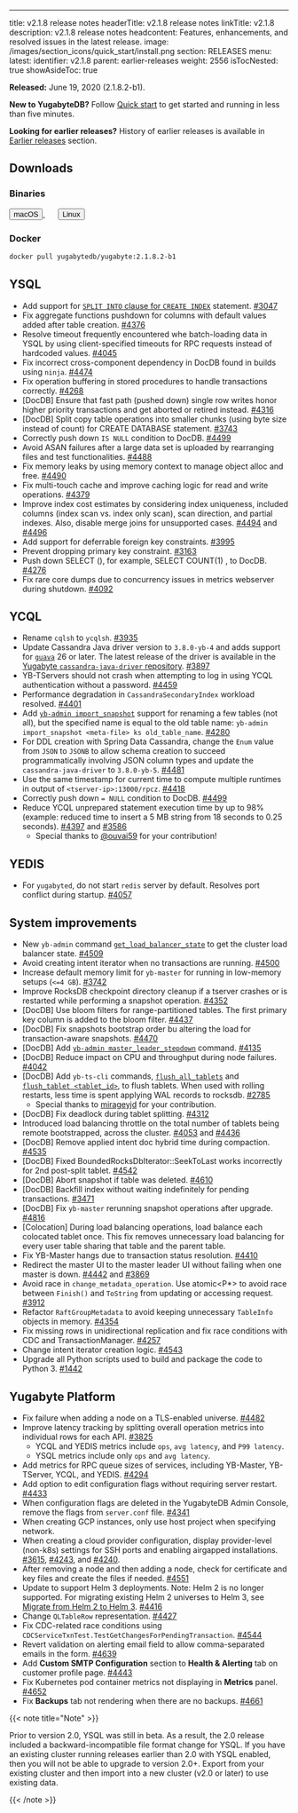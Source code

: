 ---
title: v2.1.8 release notes
headerTitle: v2.1.8 release notes
linkTitle: v2.1.8
description: v2.1.8 release notes
headcontent: Features, enhancements, and resolved issues in the latest release.
image: /images/section_icons/quick_start/install.png
section: RELEASES
menu:
  latest:
    identifier: v2.1.8
    parent: earlier-releases
    weight: 2556
isTocNested: true
showAsideToc: true

**Released:** June 19, 2020 (2.1.8.2-b1).

**New to YugabyteDB?** Follow [Quick start](../../quick-start/) to get started and running in less than five minutes.

**Looking for earlier releases?** History of earlier releases is available in [Earlier releases](../earlier-releases/) section.  

## Downloads

### Binaries

<a class="download-binary-link" href="https://downloads.yugabyte.com/yugabyte-2.1.8.2-darwin.tar.gz">
  <button>
    <i class="fab fa-apple"></i><span class="download-text">macOS</span>
  </button>
</a>
&nbsp; &nbsp; &nbsp;
<a class="download-binary-link" href="https://downloads.yugabyte.com/yugabyte-2.1.8.2-linux.tar.gz">
  <button>
    <i class="fab fa-linux"></i><span class="download-text">Linux</span>
  </button>
</a>
<br />

### Docker

```sh
docker pull yugabytedb/yugabyte:2.1.8.2-b1
```

## YSQL

- Add support for [`SPLIT INTO` clause for `CREATE INDEX`](../../api/ysql/commands/ddl_create_index/#split-into) statement. [#3047](https://github.com/yugabyte/yugabyte-db/issues/3047)
- Fix aggregate functions pushdown for columns with default values added after table creation. [#4376](https://github.com/yugabyte/yugabyte-db/issues/4376)
- Resolve timeout frequently encountered whe batch-loading data in YSQL by using client-specified timeouts for RPC requests instead of hardcoded values. [#4045](https://github.com/yugabyte/yugabyte-db/issues/4045)
- Fix incorrect cross-component dependency in DocDB found in builds using `ninja`. [#4474](https://github.com/yugabyte/yugabyte-db/issues/4474)
- Fix operation buffering in stored procedures to handle transactions correctly. [#4268](https://github.com/yugabyte/yugabyte-db/issues/4268)
- [DocDB] Ensure that fast path (pushed down) single row writes honor higher priority transactions and get aborted or retired instead. [#4316](https://github.com/yugabyte/yugabyte-db/issues/4316)
- [DocDB] Split copy table operations into smaller chunks (using byte size instead of count) for CREATE DATABASE statement. [#3743](https://github.com/yugabyte/yugabyte-db/issues/3743)
- Correctly push down `IS NULL` condition to DocDB. [#4499](https://github.com/yugabyte/yugabyte-db/issues/4499)
- Avoid ASAN failures after a large data set is uploaded by rearranging files and test functionalities. [#4488](https://github.com/yugabyte/yugabyte-db/issues/4488)
- Fix memory leaks by using memory context to manage object alloc and free. [#4490](https://github.com/yugabyte/yugabyte-db/issues/4490)
- Fix multi-touch cache and improve caching logic for read and write operations. [#4379](https://github.com/yugabyte/yugabyte-db/issues/4379)
- Improve index cost estimates by considering index uniqueness, included columns (index scan vs. index only scan), scan direction, and partial indexes. Also, disable merge joins for unsupported cases. [#4494](https://github.com/yugabyte/yugabyte-db/issues/4494) and [#4496](https://github.com/yugabyte/yugabyte-db/issues/4496)
- Add support for deferrable foreign key constraints. [#3995](https://github.com/yugabyte/yugabyte-db/issues/3995)
- Prevent dropping primary key constraint. [#3163](https://github.com/yugabyte/yugabyte-db/issues/3163)
- Push down SELECT <aggregate>(<const>), for example, SELECT COUNT(1) , to DocDB. [#4276](https://github.com/yugabyte/yugabyte-db/issues/4276)
- Fix rare core dumps due to concurrency issues in metrics webserver during shutdown. [#4092](https://github.com/yugabyte/yugabyte-db/issues/4092)

## YCQL

- Rename `cqlsh` to `ycqlsh`. [#3935](https://github.com/yugabyte/yugabyte-db/issues/3935)
- Update Cassandra Java driver version to `3.8.0-yb-4` and adds support for [`guava`](https://github.com/google/guava) 26 or later. The latest release of the driver is available in the [Yugabyte `cassandra-java-driver` repository](https://github.com/yugabyte/cassandra-java-driver/releases). [#3897](https://github.com/yugabyte/yugabyte-db/issues/3897)
- YB-TServers should not crash when attempting to log in using YCQL authentication without a password. [#4459](https://github.com/yugabyte/yugabyte-db/issues/4459)
- Performance degradation in `CassandraSecondaryIndex` workload resolved. [#4401](https://github.com/yugabyte/yugabyte-db/issues/4401)
- Add [`yb-admin import_snapshot`](../../admin/yb-admin/#import-snapshot) support for renaming a few tables (not all), but the specified name is equal to the old table name: `yb-admin import_snapshot <meta-file> ks old_table_name`. [#4280](https://github.com/yugabyte/yugabyte-db/issues/4280)
- For DDL creation with Spring Data Cassandra, change the `Enum` value from `JSON` to `JSONB` to allow schema creation to succeed programmatically involving JSON column types and update the `cassandra-java-driver` to `3.8.0-yb-5`. [#4481](https://github.com/yugabyte/yugabyte-db/issues/4481)
- Use the same timestamp for current time to compute multiple runtimes in output of `<tserver-ip>:13000/rpcz`. [#4418](https://github.com/yugabyte/yugabyte-db/issues/4418)
- Correctly push down `= NULL` condition to DocDB. [#4499](https://github.com/yugabyte/yugabyte-db/issues/4499)
- Reduce YCQL unprepared statement execution time by up to 98% (example: reduced time to insert a 5 MB string from 18 seconds to 0.25 seconds). [#4397](https://github.com/yugabyte/yugabyte-db/issues/4397) and [#3586](https://github.com/yugabyte/yugabyte-db/issues/3586)
  - Special thanks to [@ouvai59](https://github.com/ouvai59) for your contribution!

## YEDIS

- For `yugabyted`, do not start `redis` server by default. Resolves port conflict during startup. [#4057](https://github.com/yugabyte/yugabyte-db/issues/4057)

## System improvements

- New `yb-admin` command [`get_load_balancer_state`](../../admin/yb-admin/#get-load-balancer-state) to get the cluster load balancer state. [#4509](https://github.com/yugabyte/yugabyte-db/issues/4509)
- Avoid creating intent iterator when no transactions are running. [#4500](https://github.com/yugabyte/yugabyte-db/issues/4500)
- Increase default memory limit for `yb-master` for running in low-memory setups (`<=4 GB`). [#3742](https://github.com/yugabyte/yugabyte-installation/pull/3742)
- Improve RocksDB checkpoint directory cleanup if a tserver crashes or is restarted while performing a snapshot operation. [#4352](https://github.com/yugabyte/yugabyte-db/issues/4352)
- [DocDB] Use bloom filters for range-partitioned tables. The first primary key column is added to the bloom filter. [#4437](https://github.com/yugabyte/yugabyte-installation/pull/4437)
- [DocDB] Fix snapshots bootstrap order bu altering the load for transaction-aware snapshots. [#4470](https://github.com/yugabyte/yugabyte-db/issues/4470)
- [DocDB] Add [`yb-admin master_leader_stepdown`](../../admin/yb-admin/#master-leader-stepdown) command. [#4135](https://github.com/yugabyte/yugabyte-db/issues/4135)
- [DocDB] Reduce impact on CPU and throughput during node failures. [#4042](https://github.com/yugabyte/yugabyte-db/issues/4042)
- [DocDB] Add `yb-ts-cli` commands, [`flush_all_tablets`](../../admin/yb-ts-cli/#flush-all-tablets) and [`flush_tablet <tablet_id>`](../../admin/yb-ts-cli/#flush-tablet), to flush tablets. When used with rolling restarts, less time is spent applying WAL records to rocksdb. [#2785](https://github.com/yugabyte/yugabyte-db/issues/2785)
  - Special thanks to [mirageyjd](https://github.com/mirageyjd) for your contribution.
- [DocDB] Fix deadlock during tablet splitting. [#4312](https://github.com/yugabyte/yugabyte-db/issues/4312)
- Introduced load balancing throttle on the total number of tablets being remote bootstrapped, across the cluster. [#4053](https://github.com/yugabyte/yugabyte-db/issues/4053) and [#4436](https://github.com/yugabyte/yugabyte-db/issues/4436)
- [DocDB] Remove applied intent doc hybrid time during compaction. [#4535](https://github.com/yugabyte/yugabyte-db/issues/4535)
- [DocDB] Fixed BoundedRocksDbIterator::SeekToLast works incorrectly for 2nd post-split tablet. [#4542](https://github.com/yugabyte/yugabyte-db/issues/4542)
- [DocDB] Abort snapshot if table was deleted. [#4610](https://github.com/yugabyte/yugabyte-db/issues/4610)
- [DocDB] Backfill index without waiting indefinitely for pending transactions. [#3471](https://github.com/yugabyte/yugabyte-db/issues/3471)
- [DocDB] Fix `yb-master` rerunning snapshot operations after upgrade. [#4816](https://github.com/yugabyte/yugabyte-db/issues/4816)
- [Colocation] During load balancing operations, load balance each colocated tablet once. This fix removes unnecessary load balancing for every user table sharing that table and the parent table.
- Fix YB-Master hangs due to transaction status resolution. [#4410](https://github.com/yugabyte/yugabyte-db/issues/4410)
- Redirect the master UI to the master leader UI without failing when one master is down. [#4442](https://github.com/yugabyte/yugabyte-db/issues/4442) and [#3869](https://github.com/yugabyte/yugabyte-db/issues/3869)
- Avoid race in `change_metadata_operation`. Use atomic<P*> to avoid race between
`Finish()` and `ToString` from updating or accessing request. [#3912](https://github.com/yugabyte/yugabyte-db/issues/3912)
- Refactor `RaftGroupMetadata` to avoid keeping unnecessary `TableInfo` objects in memory. [#4354](https://github.com/yugabyte/yugabyte-db/issues/4354)
- Fix missing rows in unidirectional replication and fix race conditions with CDC and TransactionManager. [#4257](https://github.com/yugabyte/yugabyte-installation/pull/4257)
- Change intent iterator creation logic. [#4543](https://github.com/yugabyte/yugabyte-installation/pull/4543)
- Upgrade all Python scripts used to build and package the code to Python 3. [#1442](https://github.com/yugabyte/yugabyte-db/issues/1442)

## Yugabyte Platform

- Fix failure when adding a node on a TLS-enabled universe. [#4482](https://github.com/yugabyte/yugabyte-db/issues/4482)
- Improve latency tracking by splitting overall operation metrics into individual rows for each API. [#3825](https://github.com/yugabyte/yugabyte-db/issues/3825)
  - YCQL and YEDIS metrics include `ops`, `avg latency`, and `P99 latency`.
  - YSQL metrics include only `ops` and `avg latency`.
- Add metrics for RPC queue sizes of services, including YB-Master, YB-TServer, YCQL, and YEDIS. [#4294](https://github.com/yugabyte/yugabyte-db/issues/4294)
- Add option to edit configuration flags without requiring server restart. [#4433](https://github.com/yugabyte/yugabyte-db/issues/4433)
- When configuration flags are deleted in the YugabyteDB Admin Console, remove the flags from `server.conf` file. [#4341](https://github.com/yugabyte/yugabyte-db/issues/4341)
- When creating GCP instances, only use host project when specifying network.
- When creating a cloud provider configuration, display provider-level (non-k8s) settings for SSH ports and enabling airgapped installations. [#3615](https://github.com/yugabyte/yugabyte-db/issues/3615), [#4243](https://github.com/yugabyte/yugabyte-db/issues/4243), and [#4240](https://github.com/yugabyte/yugabyte-db/issues/4240).
- After removing a node and then adding a node, check for certificate and key files and create the files if needed. [#4551](https://github.com/yugabyte/yugabyte-db/issues/4551)
- Update to support Helm 3 deployments. Note: Helm 2 is no longer supported. For migrating existing Helm 2 universes to Helm 3, see [Migrate from Helm 2 to Helm 3](../../manage/enterprise-edition/migrate-to-helm3/). [#4416]((https://github.com/yugabyte/yugabyte-db/issues/4416))
- Change `QLTableRow` representation. [#4427](https://github.com/yugabyte/yugabyte-db/issues/4427)
- Fix CDC-related race conditions using `CDCServiceTxnTest.TestGetChangesForPendingTransaction`. [#4544](https://github.com/yugabyte/yugabyte-db/issues/4544)
- Revert validation on alerting email field to allow comma-separated emails in the form. [#4639](https://github.com/yugabyte/yugabyte-db/issues/4639)
- Add **Custom SMTP Configuration** section to **Health & Alerting** tab on customer profile page. [#4443](https://github.com/yugabyte/yugabyte-db/issues/4443)
- Fix Kubernetes pod container metrics not displaying in **Metrics** panel. [#4652](https://github.com/yugabyte/yugabyte-db/issues/4652)
- Fix **Backups** tab not rendering when there are no backups. [#4661](https://github.com/yugabyte/yugabyte-db/issues/4661)

{{< note title="Note" >}}

Prior to version 2.0, YSQL was still in beta. As a result, the 2.0 release included a backward-incompatible file format change for YSQL. If you have an existing cluster running releases earlier than 2.0 with YSQL enabled, then you will not be able to upgrade to version 2.0+. Export from your existing cluster and then import into a new cluster (v2.0 or later) to use existing data.

{{< /note >}}
